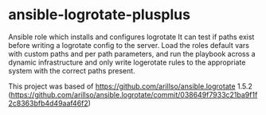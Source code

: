 # ansible-logrotate-plusplus
Ansible role which installs and configures logrotate
It can test if paths exist before writing a logrotate config to the server.
Load the roles default vars with custom paths and per path parameters, and run the playbook across a dynamic
infrastructure and only write logerotate rules to the appropriate system with the correct paths present.

This project was based of https://github.com/arillso/ansible.logrotate 1.5.2
(https://github.com/arillso/ansible.logrotate/commit/038649f7933c21ba9f1f2c8363bfb4d49aaf46f2)

